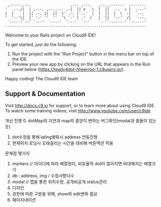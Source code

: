 
     ,-----.,--.                  ,--. ,---.   ,--.,------.  ,------.
    '  .--./|  | ,---. ,--.,--. ,-|  || o   \  |  ||  .-.  \ |  .---'
    |  |    |  || .-. ||  ||  |' .-. |`..'  |  |  ||  |  \  :|  `--, 
    '  '--'\|  |' '-' ''  ''  '\ `-' | .'  /   |  ||  '--'  /|  `---.
     `-----'`--' `---'  `----'  `---'  `--'    `--'`-------' `------'
    ----------------------------------------------------------------- 


Welcome to your Rails project on Cloud9 IDE!

To get started, just do the following:

1. Run the project with the "Run Project" button in the menu bar on top of the IDE.
2. Preview your new app by clicking on the URL that appears in the Run panel below (https://ready4dot-hheerroo-1.c9users.io/).

Happy coding!
The Cloud9 IDE team


## Support & Documentation

Visit http://docs.c9.io for support, or to learn more about using Cloud9 IDE. 
To watch some training videos, visit http://www.youtube.com/user/c9ide

개선 진행
0. dotMap의 지연과 map의 중앙이 변하는 버그확인(modal과 충돌이 있는듯)
1. dot수정을 통해 latlng병화시 address 연동진행
2. 현재위치 로딩시 오래걸리는 시간을 대비해 버튼액션 적용

문제점 몇가지
1. markers // 아이디에 따라 배열정리, 비효율적 dot이 많아지면 비대해지는 배열크기
2. db : address, img / 수정사항다수
3. modal // 맵을 통한 위치수정, 공개비공개 status관리
4. 디자인
5. 권한에 따른 구분을 위해, show와 edit변화 필요
6. 페이지네이션